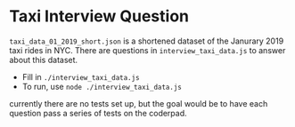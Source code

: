 # Taxi Interview Question

`taxi_data_01_2019_short.json` is a shortened dataset of the Janurary 2019 taxi rides in NYC. There are questions in `interview_taxi_data.js` to answer about this dataset.

- Fill in `./interview_taxi_data.js`
- To run, use `node ./interview_taxi_data.js`

currently there are no tests set up, but the goal would be to have each question pass a series of tests on the coderpad.

